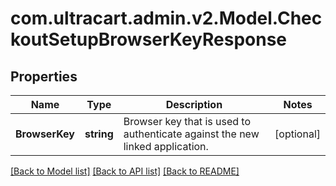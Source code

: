 
# com.ultracart.admin.v2.Model.CheckoutSetupBrowserKeyResponse

## Properties

Name | Type | Description | Notes
------------ | ------------- | ------------- | -------------
**BrowserKey** | **string** | Browser key that is used to authenticate against the new linked application. | [optional] 

[[Back to Model list]](../README.md#documentation-for-models)
[[Back to API list]](../README.md#documentation-for-api-endpoints)
[[Back to README]](../README.md)

